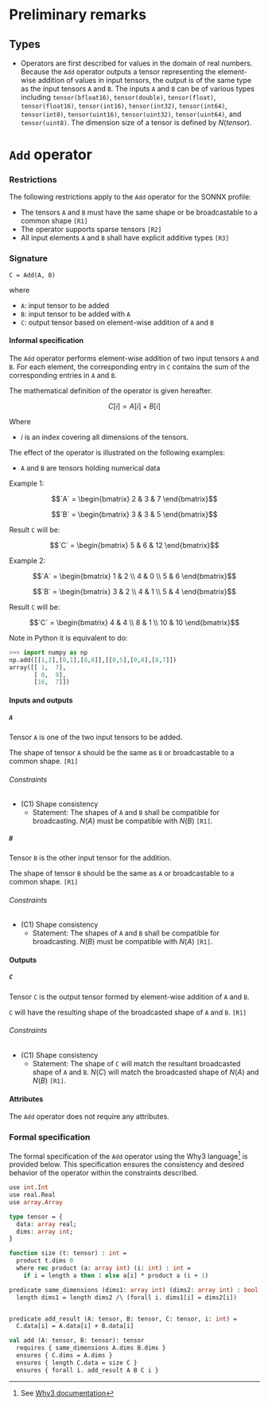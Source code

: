 # Preliminary remarks

## Types

- Operators are first described for values in the domain of real numbers. Because the `Add` operator outputs a tensor representing the element-wise addition of values in input tensors, the output is of the same type as the input tensors `A` and `B`. The inputs `A` and `B` can be of various types including `tensor(bfloat16)`, `tensor(double)`, `tensor(float)`, `tensor(float16)`, `tensor(int16)`, `tensor(int32)`, `tensor(int64)`, `tensor(int8)`, `tensor(uint16)`, `tensor(uint32)`, `tensor(uint64)`, and `tensor(uint8)`. The dimension size of a tensor is defined by $N(tensor)$.

# `Add` operator

### Restrictions

The following restrictions apply to the `Add` operator for the SONNX profile:
- The tensors `A` and `B` must have the same shape or be broadcastable to a common shape `[R1]`
- The operator supports sparse tensors `[R2]`
- All input elements `A` and `B` shall have explicit additive types `[R3]`

### Signature

`C = Add(A, B)`

where
- `A`: input tensor to be added
- `B`: input tensor to be added with `A`
- `C`: output tensor based on element-wise addition of `A` and `B`

#### Informal specification

The `Add` operator performs element-wise addition of two input tensors `A` and `B`. For each element, the corresponding entry in `C` contains the sum of the corresponding entries in `A` and `B`.

The mathematical definition of the operator is given hereafter.

$$
C[i] = A[i] + B[i]
$$

Where
- $i$ is an index covering all dimensions of the tensors.

The effect of the operator is illustrated on the following examples:
- `A` and `B` are tensors holding numerical data

Example 1:
```math
`A` = \begin{bmatrix}  2 & 3 & 7 \end{bmatrix}
```
```math
`B` = \begin{bmatrix}  3 & 3 & 5 \end{bmatrix}
```
Result `C` will be:
```math
`C` = \begin{bmatrix} 5 & 6 & 12 \end{bmatrix}
```

Example 2:
```math
`A` = \begin{bmatrix} 1 & 2 \\ 4 & 0 \\ 5 & 6 \end{bmatrix}
```
```math
`B` = \begin{bmatrix} 3 & 2 \\ 4 & 1 \\ 5 & 4 \end{bmatrix}
```
Result `C` will be:
```math
`C` = \begin{bmatrix} 4 & 4 \\ 8 & 1 \\ 10 & 10 \end{bmatrix}
```

Note in Python it is equivalent to do:
```python
>>> import numpy as np
np.add([[1,2],[0,1],[8,0]],[[0,5],[0,8],[8,7]])
array([[ 1,  7],
       [ 0,  9],
       [16,  7]])
```

#### Inputs and outputs

##### `A`

Tensor `A` is one of the two input tensors to be added.

The shape of tensor `A` should be the same as `B` or broadcastable to a common shape. `[R1]`

###### Constraints

- (C1) Shape consistency
    - Statement: The shapes of `A` and `B` shall be compatible for broadcasting. $N(A)$ must be compatible with $N(B)$ `[R1]`.

##### `B`

Tensor `B` is the other input tensor for the addition.

The shape of tensor `B` should be the same as `A` or broadcastable to a common shape. `[R1]`

###### Constraints

- (C1) Shape consistency
    - Statement: The shapes of `A` and `B` shall be compatible for broadcasting. $N(B)$ must be compatible with $N(A)$ `[R1]`.

#### Outputs

##### `C`

Tensor `C` is the output tensor formed by element-wise addition of `A` and `B`.

`C` will have the resulting shape of the broadcasted shape of `A` and `B`. `[R1]`

###### Constraints

- (C1) Shape consistency
    - Statement: The shape of `C` will match the resultant broadcasted shape of `A` and `B`. $N(C)$ will match the broadcasted shape of $N(A)$ and $N(B)$ `[R1]`.

#### Attributes

The `Add` operator does not require any attributes.

### Formal specification

The formal specification of the `Add` operator using the Why3 language[^1] is provided below. This specification ensures the consistency and desired behavior of the operator within the constraints described.

```ocaml
use int.Int
use real.Real
use array.Array

type tensor = {
  data: array real;
  dims: array int;
}

function size (t: tensor) : int =
  product t.dims 0
  where rec product (a: array int) (i: int) : int =
    if i = length a then 1 else a[i] * product a (i + 1)

predicate same_dimensions (dims1: array int) (dims2: array int) : bool =
  length dims1 = length dims2 /\ (forall i. dims1[i] = dims2[i])


predicate add_result (A: tensor, B: tensor, C: tensor, i: int) =
  C.data[i] = A.data[i] + B.data[i]

val add (A: tensor, B: tensor): tensor
  requires { same_dimensions A.dims B.dims }
  ensures { C.dims = A.dims }
  ensures { length C.data = size C }
  ensures { forall i. add_result A B C i }
```

[^1]: See [Why3 documentation](https://www.why3.org/)